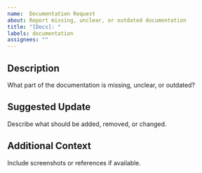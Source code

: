 ```yaml
---
name:  Documentation Request
about: Report missing, unclear, or outdated documentation
title: "[Docs]: "
labels: documentation
assignees: ""
---
```


##  Description
What part of the documentation is missing, unclear, or outdated?

## Suggested Update
Describe what should be added, removed, or changed.

## Additional Context
Include screenshots or references if available.
